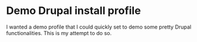 Demo Drupal install profile
===========================

I wanted a demo profile that I could quickly set to demo some pretty Drupal
functionalities. This is my attempt to do so.
